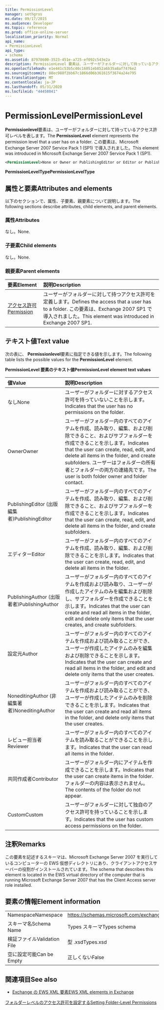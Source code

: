 ```yaml
---
title: PermissionLevel
manager: sethgros
ms.date: 09/17/2015
ms.audience: Developer
ms.topic: reference
ms.prod: office-online-server
localization_priority: Normal
api_name:
- PermissionLevel
api_type:
- schema
ms.assetid: 87978600-3523-451e-a725-ef092c543e2a
description: PermissionLevel 要素は、ユーザーがフォルダーに対して持っているアクセス許可レベルを表します。 この要素は、Microsoft Exchange Server 2007 Service Pack 1 (SP1) で導入されました。
ms.openlocfilehash: e1e441c53b5c40c16051eb852a6b35a8af7476e2
ms.sourcegitcommit: 88ec988f2bb67c1866d06b361615f3674a24e795
ms.translationtype: MT
ms.contentlocale: ja-JP
ms.lasthandoff: 05/31/2020
ms.locfileid: "44458041"
---
```

# <a name="permissionlevel"></a><span data-ttu-id="81e17-104">PermissionLevel</span><span class="sxs-lookup"><span data-stu-id="81e17-104">PermissionLevel</span></span>

<span data-ttu-id="81e17-105">**Permissionlevel**要素は、ユーザーがフォルダーに対して持っているアクセス許可レベルを表します。</span><span class="sxs-lookup"><span data-stu-id="81e17-105">The **PermissionLevel** element represents the permission level that a user has on a folder.</span></span> <span data-ttu-id="81e17-106">この要素は、Microsoft Exchange Server 2007 Service Pack 1 (SP1) で導入されました。</span><span class="sxs-lookup"><span data-stu-id="81e17-106">This element was introduced in Microsoft Exchange Server 2007 Service Pack 1 (SP1).</span></span> 
  
```xml
<PermissionLevel>None or Owner or PublishingEditor or Editor or PublishingAuthor or Author or NoneditingAuthor or Reviewer or Contributor or Custom</PermissionLevel>
```

 <span data-ttu-id="81e17-107">**PermissionLevelType**</span><span class="sxs-lookup"><span data-stu-id="81e17-107">**PermissionLevelType**</span></span>
## <a name="attributes-and-elements"></a><span data-ttu-id="81e17-108">属性と要素</span><span class="sxs-lookup"><span data-stu-id="81e17-108">Attributes and elements</span></span>

<span data-ttu-id="81e17-109">以下のセクションで、属性、子要素、親要素について説明します。</span><span class="sxs-lookup"><span data-stu-id="81e17-109">The following sections describe attributes, child elements, and parent elements.</span></span>
  
### <a name="attributes"></a><span data-ttu-id="81e17-110">属性</span><span class="sxs-lookup"><span data-stu-id="81e17-110">Attributes</span></span>

<span data-ttu-id="81e17-111">なし。</span><span class="sxs-lookup"><span data-stu-id="81e17-111">None.</span></span>
  
### <a name="child-elements"></a><span data-ttu-id="81e17-112">子要素</span><span class="sxs-lookup"><span data-stu-id="81e17-112">Child elements</span></span>

<span data-ttu-id="81e17-113">なし。</span><span class="sxs-lookup"><span data-stu-id="81e17-113">None.</span></span>
  
### <a name="parent-elements"></a><span data-ttu-id="81e17-114">親要素</span><span class="sxs-lookup"><span data-stu-id="81e17-114">Parent elements</span></span>

|<span data-ttu-id="81e17-115">**要素**</span><span class="sxs-lookup"><span data-stu-id="81e17-115">**Element**</span></span>|<span data-ttu-id="81e17-116">**説明**</span><span class="sxs-lookup"><span data-stu-id="81e17-116">**Description**</span></span>|
|:-----|:-----|
|[<span data-ttu-id="81e17-117">アクセス許可</span><span class="sxs-lookup"><span data-stu-id="81e17-117">Permission</span></span>](permission.md) <br/> |<span data-ttu-id="81e17-118">ユーザーがフォルダーに対して持つアクセス許可を定義します。</span><span class="sxs-lookup"><span data-stu-id="81e17-118">Defines the access that a user has to a folder.</span></span> <span data-ttu-id="81e17-119">この要素は、Exchange 2007 SP1 で導入されました。</span><span class="sxs-lookup"><span data-stu-id="81e17-119">This element was introduced in Exchange 2007 SP1.</span></span>  <br/> |
   
## <a name="text-value"></a><span data-ttu-id="81e17-120">テキスト値</span><span class="sxs-lookup"><span data-stu-id="81e17-120">Text value</span></span>

<span data-ttu-id="81e17-121">次の表に、 **Permissionlevel**要素に指定できる値を示します。</span><span class="sxs-lookup"><span data-stu-id="81e17-121">The following table lists the possible values for the **PermissionLevel** element.</span></span> 
  
<span data-ttu-id="81e17-122">**PermissionLevel 要素のテキスト値**</span><span class="sxs-lookup"><span data-stu-id="81e17-122">**PermissionLevel element text values**</span></span>

|<span data-ttu-id="81e17-123">**値**</span><span class="sxs-lookup"><span data-stu-id="81e17-123">**Value**</span></span>|<span data-ttu-id="81e17-124">**説明**</span><span class="sxs-lookup"><span data-stu-id="81e17-124">**Description**</span></span>|
|:-----|:-----|
|<span data-ttu-id="81e17-125">なし</span><span class="sxs-lookup"><span data-stu-id="81e17-125">None</span></span>  <br/> |<span data-ttu-id="81e17-126">ユーザーがフォルダーに対するアクセス許可を持っていないことを示します。</span><span class="sxs-lookup"><span data-stu-id="81e17-126">Indicates that the user has no permissions on the folder.</span></span>  <br/> |
|<span data-ttu-id="81e17-127">Owner</span><span class="sxs-lookup"><span data-stu-id="81e17-127">Owner</span></span>  <br/> |<span data-ttu-id="81e17-128">ユーザーがフォルダー内のすべてのアイテムを作成、読み取り、編集、および削除できること、およびサブフォルダーを作成できることを示します。</span><span class="sxs-lookup"><span data-stu-id="81e17-128">Indicates that the user can create, read, edit, and delete all items in the folder, and create subfolders.</span></span> <span data-ttu-id="81e17-129">ユーザーはフォルダーの所有者とフォルダーの両方の連絡先です。</span><span class="sxs-lookup"><span data-stu-id="81e17-129">The user is both folder owner and folder contact.</span></span>  <br/> |
|<span data-ttu-id="81e17-130">PublishingEditor (出版編集者)</span><span class="sxs-lookup"><span data-stu-id="81e17-130">PublishingEditor</span></span>  <br/> |<span data-ttu-id="81e17-131">ユーザーがフォルダー内のすべてのアイテムを作成、読み取り、編集、および削除できること、およびサブフォルダーを作成できることを示します。</span><span class="sxs-lookup"><span data-stu-id="81e17-131">Indicates that the user can create, read, edit, and delete all items in the folder, and create subfolders.</span></span>  <br/> |
|<span data-ttu-id="81e17-132">エディター</span><span class="sxs-lookup"><span data-stu-id="81e17-132">Editor</span></span>  <br/> |<span data-ttu-id="81e17-133">ユーザーがフォルダー内のすべてのアイテムを作成、読み取り、編集、および削除できることを示します。</span><span class="sxs-lookup"><span data-stu-id="81e17-133">Indicates that the user can create, read, edit, and delete all items in the folder.</span></span>  <br/> |
|<span data-ttu-id="81e17-134">PublishingAuthor (出版著者)</span><span class="sxs-lookup"><span data-stu-id="81e17-134">PublishingAuthor</span></span>  <br/> |<span data-ttu-id="81e17-135">ユーザーがフォルダー内のすべてのアイテムを作成および読み取り、ユーザーが作成したアイテムのみを編集および削除し、サブフォルダーを作成できることを示します。</span><span class="sxs-lookup"><span data-stu-id="81e17-135">Indicates that the user can create and read all items in the folder, edit and delete only items that the user creates, and create subfolders.</span></span>  <br/> |
|<span data-ttu-id="81e17-136">設定元</span><span class="sxs-lookup"><span data-stu-id="81e17-136">Author</span></span>  <br/> |<span data-ttu-id="81e17-137">ユーザーがフォルダー内のすべてのアイテムを作成および読み取ることができ、ユーザーが作成したアイテムのみを編集および削除できることを示します。</span><span class="sxs-lookup"><span data-stu-id="81e17-137">Indicates that the user can create and read all items in the folder, and edit and delete only items that the user creates.</span></span>  <br/> |
|<span data-ttu-id="81e17-138">NoneditingAuthor (非編集著者)</span><span class="sxs-lookup"><span data-stu-id="81e17-138">NoneditingAuthor</span></span>  <br/> |<span data-ttu-id="81e17-139">ユーザーがフォルダー内のすべてのアイテムを作成および読み取ることができ、ユーザーが作成したアイテムのみを削除できることを示します。</span><span class="sxs-lookup"><span data-stu-id="81e17-139">Indicates that the user can create and read all items in the folder, and delete only items that the user creates.</span></span>  <br/> |
|<span data-ttu-id="81e17-140">レビュー担当者</span><span class="sxs-lookup"><span data-stu-id="81e17-140">Reviewer</span></span>  <br/> |<span data-ttu-id="81e17-141">ユーザーがフォルダー内のすべてのアイテムを読み取ることができることを示します。</span><span class="sxs-lookup"><span data-stu-id="81e17-141">Indicates that the user can read all items in the folder.</span></span>  <br/> |
|<span data-ttu-id="81e17-142">共同作成者</span><span class="sxs-lookup"><span data-stu-id="81e17-142">Contributor</span></span>  <br/> |<span data-ttu-id="81e17-143">ユーザーがフォルダー内にアイテムを作成できることを示します。</span><span class="sxs-lookup"><span data-stu-id="81e17-143">Indicates that the user can create items in the folder.</span></span> <span data-ttu-id="81e17-144">フォルダーの内容は表示されません。</span><span class="sxs-lookup"><span data-stu-id="81e17-144">The contents of the folder do not appear.</span></span>  <br/> |
|<span data-ttu-id="81e17-145">Custom</span><span class="sxs-lookup"><span data-stu-id="81e17-145">Custom</span></span>  <br/> |<span data-ttu-id="81e17-146">ユーザーがフォルダーに対して独自のアクセス許可を持っていることを示します。</span><span class="sxs-lookup"><span data-stu-id="81e17-146">Indicates that the user has custom access permissions on the folder.</span></span>  <br/> |
   
## <a name="remarks"></a><span data-ttu-id="81e17-147">注釈</span><span class="sxs-lookup"><span data-stu-id="81e17-147">Remarks</span></span>

<span data-ttu-id="81e17-148">この要素を記述するスキーマは、Microsoft Exchange Server 2007 を実行しているコンピューターの EWS 仮想ディレクトリにあり、クライアントアクセスサーバーの役割がインストールされています。</span><span class="sxs-lookup"><span data-stu-id="81e17-148">The schema that describes this element is located in the EWS virtual directory of the computer that is running Microsoft Exchange Server 2007 that has the Client Access server role installed.</span></span>
  
## <a name="element-information"></a><span data-ttu-id="81e17-149">要素の情報</span><span class="sxs-lookup"><span data-stu-id="81e17-149">Element information</span></span>

|||
|:-----|:-----|
|<span data-ttu-id="81e17-150">Namespace</span><span class="sxs-lookup"><span data-stu-id="81e17-150">Namespace</span></span>  <br/> |https://schemas.microsoft.com/exchange/services/2006/types  <br/> |
|<span data-ttu-id="81e17-151">スキーマ名</span><span class="sxs-lookup"><span data-stu-id="81e17-151">Schema Name</span></span>  <br/> |<span data-ttu-id="81e17-152">Types スキーマ</span><span class="sxs-lookup"><span data-stu-id="81e17-152">Types schema</span></span>  <br/> |
|<span data-ttu-id="81e17-153">検証ファイル</span><span class="sxs-lookup"><span data-stu-id="81e17-153">Validation File</span></span>  <br/> |<span data-ttu-id="81e17-154">型 .xsd</span><span class="sxs-lookup"><span data-stu-id="81e17-154">Types.xsd</span></span>  <br/> |
|<span data-ttu-id="81e17-155">空に設定可能</span><span class="sxs-lookup"><span data-stu-id="81e17-155">Can be Empty</span></span>  <br/> |<span data-ttu-id="81e17-156">正しくない</span><span class="sxs-lookup"><span data-stu-id="81e17-156">False</span></span>  <br/> |
   
## <a name="see-also"></a><span data-ttu-id="81e17-157">関連項目</span><span class="sxs-lookup"><span data-stu-id="81e17-157">See also</span></span>



- [<span data-ttu-id="81e17-158">Exchange の EWS XML 要素</span><span class="sxs-lookup"><span data-stu-id="81e17-158">EWS XML elements in Exchange</span></span>](ews-xml-elements-in-exchange.md)


[<span data-ttu-id="81e17-159">フォルダーレベルのアクセス許可を設定する</span><span class="sxs-lookup"><span data-stu-id="81e17-159">Setting Folder-Level Permissions</span></span>](https://msdn.microsoft.com/library/c7530e86-5112-401c-b10a-9c054ae59f07%28Office.15%29.aspx)

